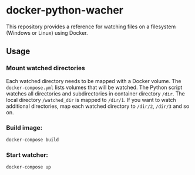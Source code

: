 # docker-python-wacher
This repository provides a reference for watching files on a filesystem (Windows or Linux) using Docker. 

## Usage
### Mount watched directories
Each watched directory needs to be mapped with a Docker volume. The `docker-compose.yml` lists volumes that will be watched. The Python script watches all directories and subdirectories in container directory `/dir`. The local directory `/watched_dir` is mapped to `/dir/1`. If you want to watch additional directories, map each watched directory to `/dir/2`, `/dir/3` and so on.

### Build image:
```sh
docker-compose build
```

### Start watcher:
```sh
docker-compose up
```
